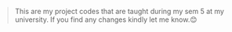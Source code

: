 > This are my project codes that are taught during my sem 5 at my university. If you find any changes kindly let me know.😊
